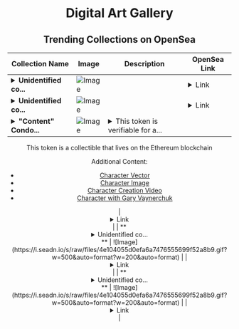 <div align="center">

# Digital Art Gallery

## Trending Collections on OpenSea

| Collection Name                       | Image                                                                                     | Description                       | OpenSea Link                                                                                          |
|---------------------------------------|-------------------------------------------------------------------------------------------|-----------------------------------|--------------------------------------------------------------------------------------------------------|
| **<details><summary>Unidentified co...</summary>Unidentified contract 3cc717c0-e488-4a2d-9024-bcc40d921a5e</details>** | ![Image](https://i.seadn.io/s/raw/files/4e104055d0efa6a7476555699f52a8b9.gif?w=500&auto=format?w=200&auto=format) |  | <details><summary>Link</summary>[Unidentified contract 3cc717c0-e488-4a2d-9024-bcc40d921a5e](https://opensea.io/collection/unidentified-contract-3cc717c0-e488-4a2d-9024-bcc4)</details> |
| **<details><summary>Unidentified co...</summary>Unidentified contract f65ade0d-d1dd-4698-8d74-d990fcdd6ecd</details>** | ![Image](https://i.seadn.io/s/raw/files/4e104055d0efa6a7476555699f52a8b9.gif?w=500&auto=format?w=200&auto=format) |  | <details><summary>Link</summary>[Unidentified contract f65ade0d-d1dd-4698-8d74-d990fcdd6ecd](https://opensea.io/collection/unidentified-contract-f65ade0d-d1dd-4698-8d74-d990)</details> |
| **<details><summary>"Content" Condo...</summary>"Content" Condor</details>** | ![Image](https://i.seadn.io/s/raw/files/904bb28cb6a8a65a243187d64ef69d70.jpg?w=500&auto=format?w=200&auto=format) | <details><summary>This token is verifiable for a...</summary>This token is verifiable for admission to VeeCon 2023, 2024

This token is a collectible that lives on the Ethereum blockchain

Additional Content:

- [Character Vector](https://cdn.veefriends.com/f6pXbdBrDkgJjmSV-_XTrDCsS97-QXp2H6Yu0fLSCB0/3164.svg)
- [Character Image](https://cdn.veefriends.com/f6pXbdBrDkgJjmSV-_XTrDCsS97-QXp2H6Yu0fLSCB0/4003.png) 
- [Character Creation Video](https://cdn.veefriends.com/f6pXbdBrDkgJjmSV-_XTrDCsS97-QXp2H6Yu0fLSCB0/849.mp4)
- [Character with Gary Vaynerchuk](https://cdn.veefriends.com/f6pXbdBrDkgJjmSV-_XTrDCsS97-QXp2H6Yu0fLSCB0/833.jpg) 
</details> | <details><summary>Link</summary>["Content" Condor](https://opensea.io/collection/content-condor-6984)</details> |
| **<details><summary>Unidentified co...</summary>Unidentified contract 6df8854e-a856-4b2d-9ab3-fc74074c827f</details>** | ![Image](https://i.seadn.io/s/raw/files/4e104055d0efa6a7476555699f52a8b9.gif?w=500&auto=format?w=200&auto=format) |  | <details><summary>Link</summary>[Unidentified contract 6df8854e-a856-4b2d-9ab3-fc74074c827f](https://opensea.io/collection/unidentified-contract-6df8854e-a856-4b2d-9ab3-fc74)</details> |
| **<details><summary>Unidentified co...</summary>Unidentified contract 1de48baa-df32-4dfd-9a57-993ca6771877</details>** | ![Image](https://i.seadn.io/s/raw/files/4e104055d0efa6a7476555699f52a8b9.gif?w=500&auto=format?w=200&auto=format) |  | <details><summary>Link</summary>[Unidentified contract 1de48baa-df32-4dfd-9a57-993ca6771877](https://opensea.io/collection/unidentified-contract-1de48baa-df32-4dfd-9a57-993c)</details> |

</div>